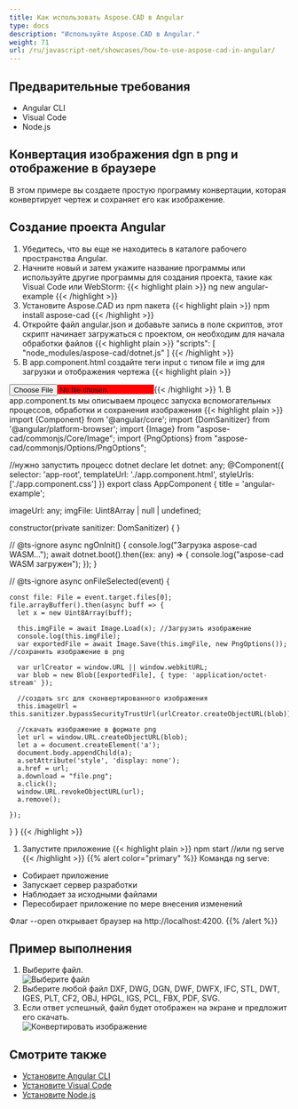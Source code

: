 ```yaml
---
title: Как использовать Aspose.CAD в Angular
type: docs
description: "Используйте Aspose.CAD в Angular."
weight: 71
url: /ru/javascript-net/showcases/how-to-use-aspose-cad-in-angular/
---
```


## Предварительные требования
- Angular CLI
- Visual Code
- Node.js

## Конвертация изображения dgn в png и отображение в браузере

В этом примере вы создаете простую программу конвертации, которая конвертирует чертеж и сохраняет его как изображение.

## Создание проекта Angular

1. Убедитесь, что вы еще не находитесь в каталоге рабочего пространства Angular.
1. Начните новый и затем укажите название программы или используйте другие программы для создания проекта, такие как Visual Code или WebStorm:
{{< highlight plain >}}
ng new angular-example
{{< /highlight >}}
1. Установите Aspose.CAD из npm пакета
{{< highlight plain >}}
npm install aspose-cad
{{< /highlight >}}
1. Откройте файл angular.json и добавьте запись в поле скриптов, этот скрипт начинает загружаться с проектом, он необходим для начала обработки файлов
{{< highlight plain >}}
"scripts": [
  "node_modules/aspose-cad/dotnet.js"
]
{{< /highlight >}}
1. В app.component.html создайте теги input с типом file и img для загрузки и отображения чертежа
{{< highlight plain >}}
<span style="background-color: red">
    <input type="file" class="file-upload" (change)="onFileSelected($event)" />
    <img alt="" id="image" [src]="imageUrl" />
</span>
{{< /highlight >}}
1. В app.component.ts мы описываем процесс запуска вспомогательных процессов, обработки и сохранения изображения
{{< highlight plain >}}
import {Component} from '@angular/core';
import {DomSanitizer} from '@angular/platform-browser';
import {Image} from "aspose-cad/commonjs/Core/Image";
import {PngOptions} from "aspose-cad/commonjs/Options/PngOptions";

//нужно запустить процесс dotnet
declare let dotnet: any;
@Component({
  selector: 'app-root',
  templateUrl: './app.component.html',
  styleUrls: ['./app.component.css']
})
export class AppComponent {
  title = 'angular-example';

  imageUrl: any;
  imgFile: Uint8Array | null | undefined;

  constructor(private sanitizer: DomSanitizer) {
  }

  // @ts-ignore
  async ngOnInit() {
    console.log("Загрузка aspose-cad WASM...");
    await dotnet.boot().then((ex: any) => {
      console.log("aspose-cad WASM загружен");
    });
  }

  // @ts-ignore
  async onFileSelected(event) {

    const file: File = event.target.files[0];
    file.arrayBuffer().then(async buff => {
      let x = new Uint8Array(buff);
      
      this.imgFile = await Image.Load(x); //Загрузить изображение
      console.log(this.imgFile);
      var exportedFile = await Image.Save(this.imgFile, new PngOptions()); //сохранить изображение в png

      var urlCreator = window.URL || window.webkitURL;
      var blob = new Blob([exportedFile], { type: 'application/octet-stream' });
      
      //создать src для сконвертированного изображения
      this.imageUrl = this.sanitizer.bypassSecurityTrustUrl(urlCreator.createObjectURL(blob));

      //скачать изображение в формате png
      let url = window.URL.createObjectURL(blob);
      let a = document.createElement('a');
      document.body.appendChild(a);
      a.setAttribute('style', 'display: none');
      a.href = url;
      a.download = "file.png";
      a.click();
      window.URL.revokeObjectURL(url);
      a.remove();

    });
  }
}
{{< /highlight >}}
1. Запустите приложение
{{< highlight plain >}}
npm start
//или
ng serve
{{< /highlight >}}
{{% alert color="primary" %}} 
Команда ng serve:

- Собирает приложение
- Запускает сервер разработки
- Наблюдает за исходными файлами
- Пересобирает приложение по мере внесения изменений

Флаг --open открывает браузер на http://localhost:4200.
{{% /alert %}}

## Пример выполнения

1. Выберите файл.<br>
![Выберите файл](/cad/_assets/javascript-net/angular/choose-file.png)<br>
1. Выберите любой файл DXF, DWG, DGN, DWF, DWFX, IFC, STL, DWT, IGES, PLT, CF2, OBJ, HPGL, IGS, PCL, FBX, PDF, SVG.
1. Если ответ успешный, файл будет отображен на экране и предложит его скачать.<br>
![Конвертировать изображение](/cad/_assets/javascript-net/angular/convert-image.png)<br>

## Смотрите также

- [Установите Angular CLI](https://angular.io/guide/setup-local/)
- [Установите Visual Code](https://code.visualstudio.com/)
- [Установите Node.js](https://nodejs.org/en/)
